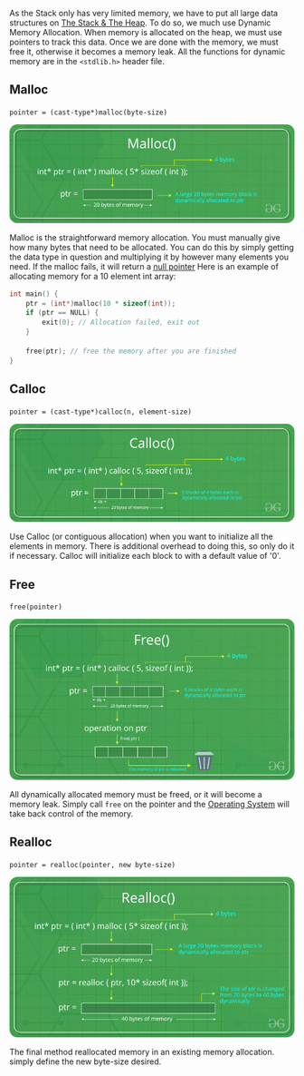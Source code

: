 
As the Stack only has very limited memory, we have to put all large data structures on [The Stack & The Heap](The%20Stack%20&%20The%20Heap.md). To do so, we much use Dynamic Memory Allocation. When memory is allocated on the heap, we must use pointers to track this data. Once we are done with the memory, we must free it, otherwise it becomes a memory leak. All the functions for dynamic memory are in the `<stdlib.h>` header file.

## Malloc

`pointer = (cast-type*)malloc(byte-size)`

![](../../Attachments/Pasted%20image%2020230110010218.png)

Malloc is the straightforward memory allocation. You must manually give how many bytes that need to be allocated. You can do this by simply getting the data type in question and multiplying it by however many elements you need. If the malloc fails, it will return a [null pointer](Pointers.md) Here is an example of allocating memory for a 10 element int array:

```C
int main() {
	ptr = (int*)malloc(10 * sizeof(int));
	if (ptr == NULL) {
		exit(0); // Allocation failed, exit out
	}
	
	free(ptr); // free the memory after you are finished
}
```



## Calloc

`pointer = (cast-type*)calloc(n, element-size)`


![](../../Attachments/Pasted%20image%2020230110010334.png)

Use Calloc (or contiguous allocation) when you want to initialize all the elements in memory. There is additional overhead to doing this, so only do it if necessary. Calloc will initialize each block to with a default value of '0'.


## Free

`free(pointer)`

![](../../Attachments/Pasted%20image%2020230110010417.png)

All dynamically allocated memory must be freed, or it will become a memory leak. Simply call `free` on the pointer and the [Operating System](../../Electrical%20&%20Computer%20Engineering/Systems/Operating%20System.md) will take back control of the memory.


## Realloc

`pointer = realloc(pointer, new byte-size)`


![](../../Attachments/Pasted%20image%2020230110010938.png)

The final method reallocated memory in an existing memory allocation. simply define the new byte-size desired.